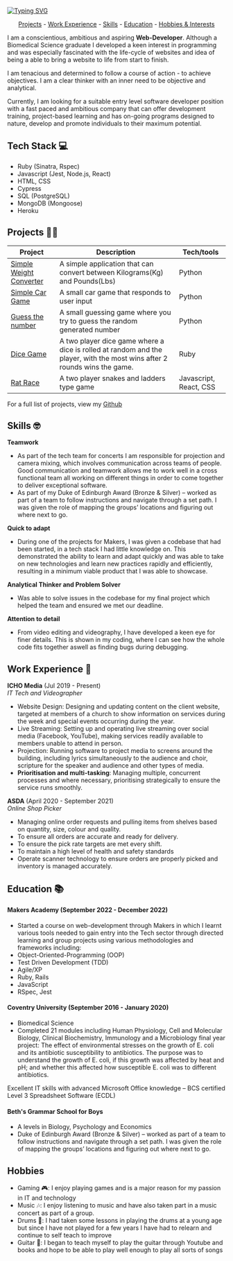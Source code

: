 [![Typing SVG](https://readme-typing-svg.demolab.com?font=Fira+Code&size=50&pause=1000&color=F70000&center=true&vCenter=true&width=800&height=100&lines=Hello%2C+I'm+Imisi+Aina!;Welcome+to+my+GitHub!+)](https://git.io/typing-svg)

<div align="center">

[Projects](#projects) - [Work Experience](#work-experience) - [Skills](#skills) - [Education](#education) - [Hobbies & Interests](#hobbies) 

</div>

I am a conscientious, ambitious and aspiring **Web-Developer**. Although a Biomedical Science graduate I developed a keen interest in programming and was especially fascinated with the life-cycle of websites and idea of being a able to bring a website to life from start to finish. 

I am tenacious and determined to follow a course of action - to achieve objectives. I am a clear thinker with an inner need to be objective and analytical.

Currently, I am looking for a suitable entry level software developer position with a fast paced and ambitious company that can offer development training, project-based learning and has on-going programs designed to nature, develop and promote individuals to their maximum potential.

## Tech Stack 💻
- Ruby (Sinatra, Rspec) 
- Javascript (Jest, Node.js, React) 
- HTML, CSS 
- Cypress 
- SQL (PostgreSQL) 
- MongoDB (Mongoose)
- Heroku


## Projects 👨‍💻



| Project                      | Description                                                                                                             | Tech/tools        |
| ---------------------------- | --------------------------------------------------------------------------------------------------------------------    | ----------------- |
| [Simple Weight Converter](https://github.com/imisiaina/Simple-Weight-Converter)| A simple application that can convert between Kilograms(Kg) and Pounds(Lbs)| Python 
| [Simple Car Game](https://github.com/imisiaina/Simple-car-game)| A small car game that responds to user input| Python 
| [Guess the number](https://github.com/imisiaina/Guess-the-number) | A small guessing game where you try to guess the random generated number| Python
| [Dice Game](https://github.com/imisiaina/Dice-Game-1.0)| A two player dice game where a dice is rolled at random and the player, with the most wins after 2 rounds wins the game.| Ruby
| [Rat Race](https://github.com/Ollie-HB/rat-race)| A two player snakes and ladders type game| Javascript, React, CSS                             |   
                
                

For a full list of projects, view my [Github](https://github.com/imisiaina?tab=repositories)

## Skills 🤓

**Teamwork** 
- As part of the tech team for concerts I am responsible for projection and camera mixing, which involves communication across teams of people. Good communication and teamwork allows me to work well in a cross functional team all working on different things in order to come together to deliver exceptional software.
- As part of my Duke of Edinburgh Award (Bronze & Silver) – worked as part of a team to follow instructions and navigate through a set path. I was given the role of mapping the groups’ locations and figuring out where next to go.

**Quick to adapt** 
- During one of the projects for Makers, I was given a codebase that had been started, in a tech stack I had little knowledge on. This demonstrated the ability to learn and adapt quickly and was able to take on new technologies and learn new practices rapidly and efficiently, resulting in a minimum viable product that I was able to showcase. 

**Analytical Thinker and Problem Solver** 
- Was able to solve issues in the codebase for my final project which helped the team and ensured we met our deadline.

**Attention to detail** 
- From video editing and videography, I have developed a keen eye for finer details. This is shown in my coding, where I can see how the whole code fits together aswell as finding bugs during debugging.

## Work Experience 👔

**ICHO Media** (Jul 2019 - Present)  
_IT Tech and Videographer_

- Website Design: Designing and updating content on the client website, targeted at members of a church to show information on services during the week and special events occurring during the year.
- Live Streaming: Setting up and operating live streaming over social media (Facebook, YouTube), making services readily available to members unable to attend in person. 
- Projection: Running software to project media to screens around the building, including lyrics simultaneously to the audience and choir, scripture for the speaker and audience and other types of media.
- **Prioritisation and multi-tasking**: Managing multiple, concurrent processes and where necessary, prioritising strategically to ensure the service runs smoothly.


**ASDA** (April 2020 - September 2021)  
_Online Shop Picker_

- Managing online order requests and pulling items from shelves based on quantity, size, colour and quality.
- To ensure all orders are accurate and ready for delivery.
- To ensure the pick rate targets are met every shift.
- To maintain a high level of health and safety standards
- Operate scanner technology to ensure orders are properly picked and inventory is managed accurately.


## Education 📚

#### Makers Academy (September 2022 - December 2022)
- Started a course on web-development through Makers in which I learnt various tools needed to gain entry into the Tech sector through directed learning and group projects using various methodologies and frameworks including:
- Object-Oriented-Programming (OOP)
- Test Driven Development (TDD)
- Agile/XP
- Ruby, Rails 
- JavaScript
- RSpec, Jest

#### Coventry University (September 2016 - January 2020)

- Biomedical Science
- Completed 21 modules including Human Physiology, Cell and Molecular Biology, Clinical Biochemistry, Immunology and a Microbiology final year project: The effect of environmental stresses on the growth of E. coli and its antibiotic susceptibility to antibiotics. The purpose was to understand the growth of E. coli, if this growth was affected by heat and pH; and whether this affected how susceptible E. coli was to different antibiotics. 

Excellent IT skills with advanced Microsoft Office knowledge – BCS certified Level 3 Spreadsheet Software (ECDL)

#### Beth's Grammar School for Boys

- A levels in Biology, Psychology and Economics
- Duke of Edinburgh Award (Bronze & Silver) – worked as part of a team to follow instructions and navigate through a set path. I was given the role of mapping the groups’ locations and figuring out where next to go.

## Hobbies

- Gaming 🎮: I enjoy playing games and is a major reason for my passion in IT and technology
- Music 🎶: I enjoy listening to music and have also taken part in a music concert as part of a group. 
- Drums 🥁: I had taken some lessons in playing the drums at a young age but since I have not played for a few years I have had to relearn and continue to self teach to improve
- Guitar 🎸: I began to teach myself to play the guitar through Youtube and books and hope to be able to play well enough to play all sorts of songs

